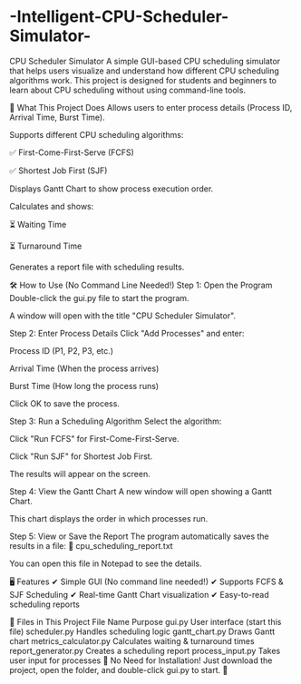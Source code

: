 # -Intelligent-CPU-Scheduler-Simulator-
CPU Scheduler Simulator
A simple GUI-based CPU scheduling simulator that helps users visualize and understand how different CPU scheduling algorithms work. This project is designed for students and beginners to learn about CPU scheduling without using command-line tools.

📌 What This Project Does
Allows users to enter process details (Process ID, Arrival Time, Burst Time).

Supports different CPU scheduling algorithms:

✅ First-Come-First-Serve (FCFS)

✅ Shortest Job First (SJF)

Displays Gantt Chart to show process execution order.

Calculates and shows:

⏳ Waiting Time

⏳ Turnaround Time

Generates a report file with scheduling results.

🛠️ How to Use (No Command Line Needed!)
Step 1: Open the Program
Double-click the gui.py file to start the program.

A window will open with the title "CPU Scheduler Simulator".

Step 2: Enter Process Details
Click "Add Processes" and enter:

Process ID (P1, P2, P3, etc.)

Arrival Time (When the process arrives)

Burst Time (How long the process runs)

Click OK to save the process.

Step 3: Run a Scheduling Algorithm
Select the algorithm:

Click "Run FCFS" for First-Come-First-Serve.

Click "Run SJF" for Shortest Job First.

The results will appear on the screen.

Step 4: View the Gantt Chart
A new window will open showing a Gantt Chart.

This chart displays the order in which processes run.

Step 5: View or Save the Report
The program automatically saves the results in a file:
📄 cpu_scheduling_report.txt

You can open this file in Notepad to see the details.

🖥️ Features
✔ Simple GUI (No command line needed!)
✔ Supports FCFS & SJF Scheduling
✔ Real-time Gantt Chart visualization
✔ Easy-to-read scheduling reports

📂 Files in This Project
File Name	Purpose
gui.py	User interface (start this file)
scheduler.py	Handles scheduling logic
gantt_chart.py	Draws Gantt chart
metrics_calculator.py	Calculates waiting & turnaround times
report_generator.py	Creates a scheduling report
process_input.py	Takes user input for processes
📜 No Need for Installation!
Just download the project, open the folder, and double-click gui.py to start. 🚀
